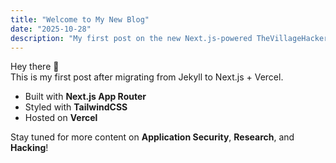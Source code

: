 ```yaml
---
title: "Welcome to My New Blog"
date: "2025-10-28"
description: "My first post on the new Next.js-powered TheVillageHacker blog!"
---
```


Hey there 👋  
This is my first post after migrating from Jekyll to Next.js + Vercel.

- Built with **Next.js App Router**
- Styled with **TailwindCSS**
- Hosted on **Vercel**

Stay tuned for more content on **Application Security**, **Research**, and **Hacking**!

